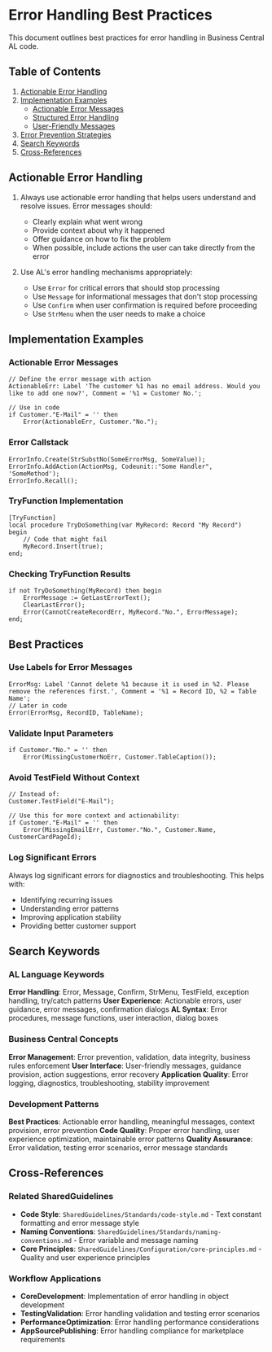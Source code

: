 ﻿# Error Handling Best Practices

This document outlines best practices for error handling in Business Central AL code.

## Table of Contents

1. [Actionable Error Handling](#actionable-error-handling)
2. [Implementation Examples](#implementation-examples)
   - [Actionable Error Messages](#actionable-error-messages)
   - [Structured Error Handling](#structured-error-handling)
   - [User-Friendly Messages](#user-friendly-messages)
3. [Error Prevention Strategies](#error-prevention-strategies)
4. [Search Keywords](#search-keywords)
5. [Cross-References](#cross-references)

## Actionable Error Handling

1. Always use actionable error handling that helps users understand and resolve issues. Error messages should:
   - Clearly explain what went wrong
   - Provide context about why it happened
   - Offer guidance on how to fix the problem
   - When possible, include actions the user can take directly from the error

2. Use AL's error handling mechanisms appropriately:
   - Use `Error` for critical errors that should stop processing
   - Use `Message` for informational messages that don't stop processing
   - Use `Confirm` when user confirmation is required before proceeding
   - Use `StrMenu` when the user needs to make a choice

## Implementation Examples

### Actionable Error Messages

```al
// Define the error message with action
ActionableErr: Label 'The customer %1 has no email address. Would you like to add one now?', Comment = '%1 = Customer No.';

// Use in code
if Customer."E-Mail" = '' then
    Error(ActionableErr, Customer."No.");
```

### Error Callstack

```al
ErrorInfo.Create(StrSubstNo(SomeErrorMsg, SomeValue));
ErrorInfo.AddAction(ActionMsg, Codeunit::"Some Handler", 'SomeMethod');
ErrorInfo.Recall();
```

### TryFunction Implementation

```al
[TryFunction]
local procedure TryDoSomething(var MyRecord: Record "My Record")
begin
    // Code that might fail
    MyRecord.Insert(true);
end;
```

### Checking TryFunction Results

```al
if not TryDoSomething(MyRecord) then begin
    ErrorMessage := GetLastErrorText();
    ClearLastError();
    Error(CannotCreateRecordErr, MyRecord."No.", ErrorMessage);
end;
```

## Best Practices

### Use Labels for Error Messages

```al
ErrorMsg: Label 'Cannot delete %1 because it is used in %2. Please remove the references first.', Comment = '%1 = Record ID, %2 = Table Name';
// Later in code
Error(ErrorMsg, RecordID, TableName);
```

### Validate Input Parameters

```al
if Customer."No." = '' then
    Error(MissingCustomerNoErr, Customer.TableCaption());
```

### Avoid TestField Without Context

```al
// Instead of:
Customer.TestField("E-Mail");

// Use this for more context and actionability:
if Customer."E-Mail" = '' then
    Error(MissingEmailErr, Customer."No.", Customer.Name, CustomerCardPageId);
```

### Log Significant Errors

Always log significant errors for diagnostics and troubleshooting. This helps with:
- Identifying recurring issues
- Understanding error patterns
- Improving application stability
- Providing better customer support

## Search Keywords

### AL Language Keywords
**Error Handling**: Error, Message, Confirm, StrMenu, TestField, exception handling, try/catch patterns
**User Experience**: Actionable errors, user guidance, error messages, confirmation dialogs
**AL Syntax**: Error procedures, message functions, user interaction, dialog boxes

### Business Central Concepts
**Error Management**: Error prevention, validation, data integrity, business rules enforcement
**User Interface**: User-friendly messages, guidance provision, action suggestions, error recovery
**Application Quality**: Error logging, diagnostics, troubleshooting, stability improvement

### Development Patterns
**Best Practices**: Actionable error handling, meaningful messages, context provision, error prevention
**Code Quality**: Proper error handling, user experience optimization, maintainable error patterns
**Quality Assurance**: Error validation, testing error scenarios, error message standards

## Cross-References

### Related SharedGuidelines
- **Code Style**: `SharedGuidelines/Standards/code-style.md` - Text constant formatting and error message style
- **Naming Conventions**: `SharedGuidelines/Standards/naming-conventions.md` - Error variable and message naming
- **Core Principles**: `SharedGuidelines/Configuration/core-principles.md` - Quality and user experience principles

### Workflow Applications
- **CoreDevelopment**: Implementation of error handling in object development
- **TestingValidation**: Error handling validation and testing error scenarios
- **PerformanceOptimization**: Error handling performance considerations
- **AppSourcePublishing**: Error handling compliance for marketplace requirements
